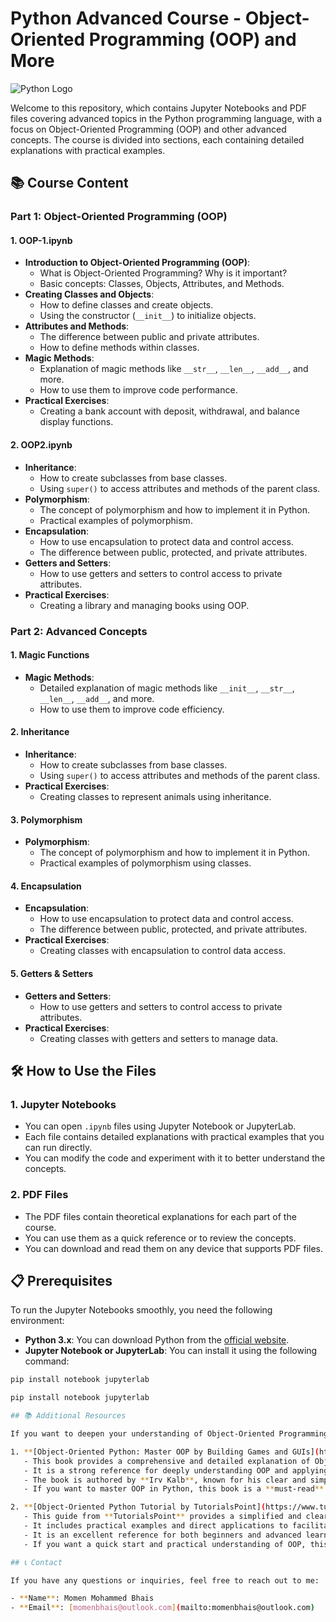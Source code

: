 # Python Advanced Course - Object-Oriented Programming (OOP) and More

![Python Logo](https://www.python.org/static/community_logos/python-logo.png)

Welcome to this repository, which contains Jupyter Notebooks and PDF files covering advanced topics in the Python programming language, with a focus on Object-Oriented Programming (OOP) and other advanced concepts. The course is divided into sections, each containing detailed explanations with practical examples.

## 📚 Course Content

### Part 1: Object-Oriented Programming (OOP)

#### 1. **OOP-1.ipynb**
   - **Introduction to Object-Oriented Programming (OOP)**:
     - What is Object-Oriented Programming? Why is it important?
     - Basic concepts: Classes, Objects, Attributes, and Methods.
   - **Creating Classes and Objects**:
     - How to define classes and create objects.
     - Using the constructor (`__init__`) to initialize objects.
   - **Attributes and Methods**:
     - The difference between public and private attributes.
     - How to define methods within classes.
   - **Magic Methods**:
     - Explanation of magic methods like `__str__`, `__len__`, `__add__`, and more.
     - How to use them to improve code performance.
   - **Practical Exercises**:
     - Creating a bank account with deposit, withdrawal, and balance display functions.

#### 2. **OOP2.ipynb**
   - **Inheritance**:
     - How to create subclasses from base classes.
     - Using `super()` to access attributes and methods of the parent class.
   - **Polymorphism**:
     - The concept of polymorphism and how to implement it in Python.
     - Practical examples of polymorphism.
   - **Encapsulation**:
     - How to use encapsulation to protect data and control access.
     - The difference between public, protected, and private attributes.
   - **Getters and Setters**:
     - How to use getters and setters to control access to private attributes.
   - **Practical Exercises**:
     - Creating a library and managing books using OOP.

### Part 2: Advanced Concepts

#### 1. **Magic Functions**
   - **Magic Methods**:
     - Detailed explanation of magic methods like `__init__`, `__str__`, `__len__`, `__add__`, and more.
     - How to use them to improve code efficiency.

#### 2. **Inheritance**
   - **Inheritance**:
     - How to create subclasses from base classes.
     - Using `super()` to access attributes and methods of the parent class.
   - **Practical Exercises**:
     - Creating classes to represent animals using inheritance.

#### 3. **Polymorphism**
   - **Polymorphism**:
     - The concept of polymorphism and how to implement it in Python.
     - Practical examples of polymorphism using classes.

#### 4. **Encapsulation**
   - **Encapsulation**:
     - How to use encapsulation to protect data and control access.
     - The difference between public, protected, and private attributes.
   - **Practical Exercises**:
     - Creating classes with encapsulation to control data access.

#### 5. **Getters & Setters**
   - **Getters and Setters**:
     - How to use getters and setters to control access to private attributes.
   - **Practical Exercises**:
     - Creating classes with getters and setters to manage data.

## 🛠️ How to Use the Files

### 1. **Jupyter Notebooks**
   - You can open `.ipynb` files using Jupyter Notebook or JupyterLab.
   - Each file contains detailed explanations with practical examples that you can run directly.
   - You can modify the code and experiment with it to better understand the concepts.

### 2. **PDF Files**
   - The PDF files contain theoretical explanations for each part of the course.
   - You can use them as a quick reference or to review the concepts.
   - You can download and read them on any device that supports PDF files.

## 📋 Prerequisites

To run the Jupyter Notebooks smoothly, you need the following environment:

- **Python 3.x**: You can download Python from the [official website](https://www.python.org/downloads/).
- **Jupyter Notebook or JupyterLab**: You can install it using the following command:

```bash
pip install notebook jupyterlab

pip install notebook jupyterlab

## 📚 Additional Resources

If you want to deepen your understanding of Object-Oriented Programming (OOP) in Python, you can check out the following resources:

1. **[Object-Oriented Python: Master OOP by Building Games and GUIs](https://matematika-mipa.unsri.ac.id/wp-content/uploads/2023/01/Object-Oriented-Python.pdf)**  
   - This book provides a comprehensive and detailed explanation of Object-Oriented Programming in Python, with practical examples.  
   - It is a strong reference for deeply understanding OOP and applying it in real-world projects.  
   - The book is authored by **Irv Kalb**, known for his clear and simplified teaching methods.  
   - If you want to master OOP in Python, this book is a **must-read** and an indispensable reference.  

2. **[Object-Oriented Python Tutorial by TutorialsPoint](https://www.tutorialspoint.com/object_oriented_python/object_oriented_python_tutorial.pdf)**  
   - This guide from **TutorialsPoint** provides a simplified and clear explanation of Object-Oriented Programming in Python.  
   - It includes practical examples and direct applications to facilitate understanding of basic and advanced OOP concepts.  
   - It is an excellent reference for both beginners and advanced learners.  
   - If you want a quick start and practical understanding of OOP, this guide is an ideal choice.  

## 📞 Contact

If you have any questions or inquiries, feel free to reach out to me:

- **Name**: Momen Mohammed Bhais  
- **Email**: [momenbhais@outlook.com](mailto:momenbhais@outlook.com)
